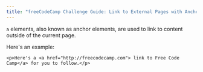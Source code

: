 ```yaml
---
title: "freeCodeCamp Challenge Guide: Link to External Pages with Anchor Elements"
---
```


`a` elements, also known as anchor elements, are used to link to content outside of the current page.

Here's an example:

    <p>Here's a <a href="http://freecodecamp.com"> link to Free Code Camp</a> for you to follow.</p>
